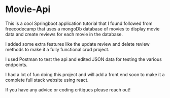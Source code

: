 # Movie-Api
This is a cool Springboot application tutorial that I found followed from freecodecamp that uses a mongoDb database of movies to display movie data and create reviews for each movie in the database.

I added some extra features like the update review and delete review methods to make it a fully functional crud project.

I used Postman to test the api and edited JSON data for testing the various endpoints.

I had a lot of fun doing this project and will add a front end soon to make it a complete full stack website using react.

If you have any advice or coding critiques please reach out!
